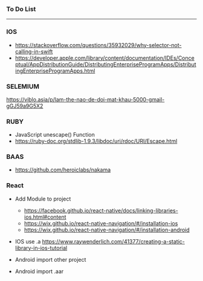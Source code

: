 ### To Do List
 
----------------------------------------------------------------------------
### IOS
* https://stackoverflow.com/questions/35932029/why-selector-not-calling-in-swift
* https://developer.apple.com/library/content/documentation/IDEs/Conceptual/AppDistributionGuide/DistributingEnterpriseProgramApps/DistributingEnterpriseProgramApps.html


### SELEMIUM

https://viblo.asia/p/lam-the-nao-de-doi-mat-khau-5000-gmail-gGJ59a9G5X2


### RUBY

- JavaScript unescape() Function
- https://ruby-doc.org/stdlib-1.9.3/libdoc/uri/rdoc/URI/Escape.html

### BAAS
- https://github.com/heroiclabs/nakama

### React

* Add Module to project
  * https://facebook.github.io/react-native/docs/linking-libraries-ios.html#content
  * https://wix.github.io/react-native-navigation/#/installation-ios
  * https://wix.github.io/react-native-navigation/#/installation-android

* IOS use .a https://www.raywenderlich.com/41377/creating-a-static-library-in-ios-tutorial

* Android import other project
* Android import .aar
